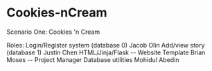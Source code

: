 # Cookies-nCream

Scenario One: Cookies 'n Cream

Roles:
Login/Register system (database 0)	  Jacob Olin
Add/view story (database 1)			      Justin Chen
HTML/Jinja/Flask -- Website Template	Brian Moses -- Project Manager
Database utilities				            Mohidul Abedin
